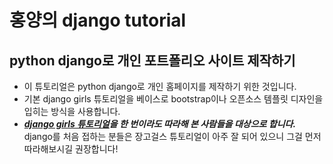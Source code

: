 # 홍양의 django tutorial
## python django로 개인 포트폴리오 사이트 제작하기

- 이 튜토리얼은 python django로 개인 홈페이지를 제작하기 위한 것입니다.
- 기본 django girls 튜토리얼을 베이스로 bootstrap이나 오픈소스 템플릿 디자인을 입히는 방식을 사용합니다.
- ***[django girls 튜토리얼](https://tutorial.djangogirls.org/ko/)을 
한 번이라도 따라해 본 사람들을 대상으로 합니다.***
django를 처음 접하는 분들은 장고걸스 튜토리얼이 아주 잘 되어 있으니 그걸 먼저 따라해보시길 권장합니다!
